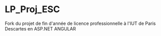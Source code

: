 # LP_Proj_ESC


Fork du projet de fin d'année de licence professionnelle à l'IUT de Paris Descartes en ASP.NET ANGULAR 
